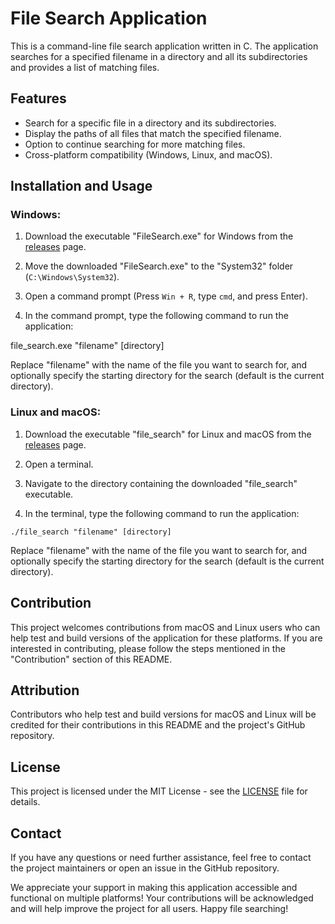 # File Search Application

This is a command-line file search application written in C. The application searches for a specified filename in a directory and all its subdirectories and provides a list of matching files.

## Features

- Search for a specific file in a directory and its subdirectories.
- Display the paths of all files that match the specified filename.
- Option to continue searching for more matching files.
- Cross-platform compatibility (Windows, Linux, and macOS).

## Installation and Usage

### Windows:

1. Download the executable "FileSearch.exe" for Windows from the [releases](https://github.com/yourusername/yourrepository/releases) page.

2. Move the downloaded "FileSearch.exe" to the "System32" folder (`C:\Windows\System32`).

3. Open a command prompt (Press `Win + R`, type `cmd`, and press Enter).

4. In the command prompt, type the following command to run the application:

file_search.exe "filename" [directory]

Replace "filename" with the name of the file you want to search for, and optionally specify the starting directory for the search (default is the current directory).

### Linux and macOS:

1. Download the executable "file_search" for Linux and macOS from the [releases](https://github.com/yourusername/yourrepository/releases) page.

2. Open a terminal.

3. Navigate to the directory containing the downloaded "file_search" executable.

4. In the terminal, type the following command to run the application:

```./file_search "filename" [directory]```

Replace "filename" with the name of the file you want to search for, and optionally specify the starting directory for the search (default is the current directory).

## Contribution

This project welcomes contributions from macOS and Linux users who can help test and build versions of the application for these platforms. If you are interested in contributing, please follow the steps mentioned in the "Contribution" section of this README.

## Attribution

Contributors who help test and build versions for macOS and Linux will be credited for their contributions in this README and the project's GitHub repository.

## License

This project is licensed under the MIT License - see the [LICENSE](LICENSE) file for details.

## Contact

If you have any questions or need further assistance, feel free to contact the project maintainers or open an issue in the GitHub repository.

We appreciate your support in making this application accessible and functional on multiple platforms! Your contributions will be acknowledged and will help improve the project for all users. Happy file searching!

